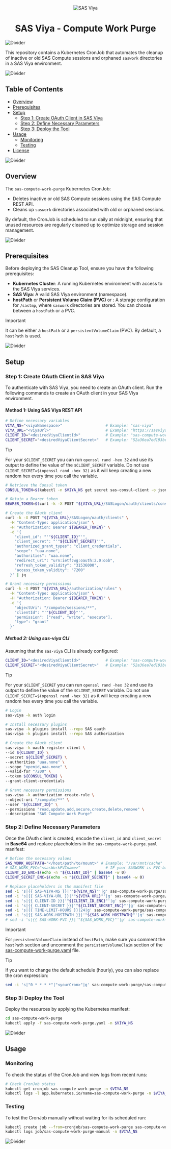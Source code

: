 <div align="center">

![SAS Viya](/.design/sasviya.png)

# **SAS Viya - Compute Work Purge**

</div>

![Divider](/.design/divider.png)

This repository contains a Kubernetes CronJob that automates the cleanup of inactive or old SAS Compute sessions and orphaned `saswork` directories in a SAS Viya environment.

![Divider](/.design/divider.png)

## Table of Contents

- [Overview](#overview)
- [Prerequisites](#prerequisites)
- [Setup](#setup)
  - [Step 1: Create OAuth Client in SAS Viya](#step-1-create-oauth-client-in-sas-viya)
  - [Step 2: Define Necessary Parameters](#step-2-define-necessary-parameters)
  - [Step 3: Deploy the Tool](#step-3-deploy-the-tool)
- [Usage](#usage)
  - [Monitoring](#monitoring)
  - [Testing](#testing)
- [License](#license)

![Divider](/.design/divider.png)

## Overview

The `sas-compute-work-purge` Kubernetes CronJob:

- Deletes inactive or old SAS Compute sessions using the SAS Compute REST API.
- Cleans up `saswork` directories associated with old or orphaned sessions.

By default, the CronJob is scheduled to run daily at midnight, ensuring that unused resources are regularly cleaned up to optimize storage and session management.

![Divider](/.design/divider.png)

## Prerequisites

Before deploying the SAS Cleanup Tool, ensure you have the following prerequisites:

- **Kubernetes Cluster**: A running Kubernetes environment with access to the SAS Viya services.
- **SAS Viya**: A valid SAS Viya environment (namespace).
- **hostPath** or **Persistent Volume Claim (PVC)** or : A storage configuration for `/sastmp`, where `saswork` directories are stored. You can choose between a `hostPath` or a PVC.

> [!IMPORTANT]
> It can be either a `hostPath` or a `persistentVolumeClaim` (PVC). By default, a `hostPath` is used.

![Divider](/.design/divider.png)

## Setup

### Step 1: Create OAuth Client in SAS Viya

To authenticate with SAS Viya, you need to create an OAuth client. Run the following commands to create an OAuth client in your SAS Viya environment.

#### Method 1: Using SAS Viya REST API

```sh
# Define necessary variables
VIYA_NS="<viyaNamespace>"                   # Example: "sas-viya"
VIYA_URL="<viyaUrl>"                        # Example: "https://sasviya.domain.com"
CLIENT_ID="<desiredViyaClientId>"           # Example: "sas-compute-work-purge"
CLIENT_SECRET="<desiredViyaClientSecret>"   # Example: "52a36ea7ed193be4027ee212f11b9b3af8..."
```

> [!TIP]
> For your `$CLIENT_SECRET` you can run `openssl rand -hex 32` and use its output to define the value of the `$CLIENT_SECRET` variable. Do not use `CLIENT_SECRET=$(openssl rand -hex 32)` as it will keep creating a new random hex every time you call the variable.

```sh
# Retrieve the Consul token
CONSUL_TOKEN=$(kubectl -n $VIYA_NS get secret sas-consul-client -o jsonpath='{.data.CONSUL_TOKEN}' | base64 -d)

# Obtain a Bearer token
BEARER_TOKEN=$(curl -k -X POST "${VIYA_URL}/SASLogon/oauth/clients/consul?callback=false&serviceId=sas.cli" -H "X-Consul-Token: $CONSUL_TOKEN" | jq -r '.access_token')

# Create the OAuth client
curl -k -X POST "${VIYA_URL}/SASLogon/oauth/clients" \
  -H "Content-Type: application/json" \
  -H "Authorization: Bearer ${BEARER_TOKEN}" \
  -d '{
    "client_id": "'"${CLIENT_ID}"'", 
    "client_secret": "'"${CLIENT_SECRET}"'",
    "authorized_grant_types": "client_credentials",
    "scope": "uaa.none",
    "authorities": "uaa.none",
    "redirect_uri": "urn:ietf:wg:oauth:2.0:oob",
    "refresh_token_validity": "31536000",
    "access_token_validity": "7200"
  }' | jq

# Grant necessary permissions
curl -k -X POST "${VIYA_URL}/authorization/rules" \
  -H "Content-Type: application/json" \
  -H "Authorization: Bearer ${BEARER_TOKEN}" \
  -d '{
    "objectUri": "/compute/sessions/**",
    "clientId": "'"${CLIENT_ID}"'",
    "permission": ["read", "write", "execute"],
    "type": "grant"
  }'
```

##### Method 2: Using sas-viya CLI

Assuming that the `sas-viya` CLI is already configured:

```sh
CLIENT_ID="<desiredViyaClientId>"           # Example: "sas-compute-work-purge"
CLIENT_SECRET="<desiredViyaClientSecret>"   # Example: "52a36ea7ed193be4027ee212f11b9b3af8..."
```

> [!TIP]
> For your `$CLIENT_SECRET` you can run `openssl rand -hex 32` and use its output to define the value of the `$CLIENT_SECRET` variable. Do not use `CLIENT_SECRET=$(openssl rand -hex 32)` as it will keep creating a new random hex every time you call the variable.

```sh
# Login
sas-viya -k auth login

# Install necessary plugins
sas-viya -k plugins install --repo SAS oauth
sas-viya -k plugins install --repo SAS authorization

# Create the OAuth client
sas-viya -k oauth register client \
--id ${CLIENT_ID} \
--secret ${CLIENT_SECRET} \
--authorities "uaa.none" \
--scope "openid,uaa.none" \
--valid-for "7200" \
--token ${CONSUL_TOKEN} \
--grant-client-credentials

# Grant necessary permissions
sas-viya -k authorization create-rule \
--object-uri "/compute/**" \
--user "${CLIENT_ID}" \
--permissions "read,update,add,secure,create,delete,remove" \
--description "SAS Compute Work Purge"
```

### Step 2: Define Necessary Parameters

Once the OAuth client is created, encode the `client_id` and `client_secret` in **Base64** and replace placeholders in the `sas-compute-work-purge.yaml` manifest:

```sh
# Define the necessary values
SAS_WORK_HOSTPATH="</host/path/to/mount>" # Example: "/var/mnt/cache"
# SAS_WORK_PVC="<sasWorkPVCname>"           # IF your SASWORK is PVC-based instead. Example: sas-work-pvc
CLIENT_ID_ENC=$(echo -n "${CLIENT_ID}" | base64 -w 0)
CLIENT_SECRET_ENC=$(echo -n "${CLIENT_SECRET}" | base64 -w 0)

# Replace placeholders in the manifest file
sed -i 's|{{ SAS-VIYA-NS }}|'"${VIYA_NS}"'|g' sas-compute-work-purge/sas-compute-work-purge.yaml
sed -i 's|{{ SAS-VIYA-URL }}|'"${VIYA_URL}"'|g' sas-compute-work-purge/sas-compute-work-purge.yaml
sed -i 's|{{ CLIENT-ID }}|'"${CLIENT_ID_ENC}"'|g' sas-compute-work-purge/sas-compute-work-purge.yaml
sed -i 's|{{ CLIENT-SECRET }}|'"${CLIENT_SECRET_ENC}"'|g' sas-compute-work-purge/sas-compute-work-purge.yaml
sed -i 's|{{ TIME-LIMIT-HOURS }}|24|g' sas-compute-work-purge/sas-compute-work-purge.yaml
sed -i 's|{{ SAS-WORK-HOSTPATH }}|'"${SAS_WORK_HOSTPATH}"'|g' sas-compute-work-purge/sas-compute-work-purge.yaml
# sed -i 's|{{ SAS-WORK-PVC }}|'"${SAS_WORK_PVC}"'|g' sas-compute-work-purge/sas-compute-work-purge.yaml ## IF your SASWORK is PVC-based instead.
```

> [!IMPORTANT]
> For `persistentVolumeClaim` instead of `hostPath`, make sure you comment the `hostPath` section and uncomment the `persistentVolumeClaim` section of the [sas-compute-work-purge.yaml](sas-compute-work-purge.yaml) file.

> [!TIP]
> If you want to change the default schedule (hourly), you can also replace the cron expression:
> ```sh
> sed -i 's|"0 * * * *"|"<yourCron>"|g' sas-compute-work-purge/sas-compute-work-purge.yaml
> ```

### Step 3: Deploy the Tool

Deploy the resources by applying the Kubernetes manifest:

```sh
cd sas-compute-work-purge
kubectl apply -f sas-compute-work-purge.yaml -n $VIYA_NS
```

![Divider](/.design/divider.png)

## Usage

### Monitoring

To check the status of the CronJob and view logs from recent runs:

```sh
# Check CronJob status
kubectl get cronjob sas-compute-work-purge -n $VIYA_NS
kubectl logs -l app.kubernetes.io/name=sas-compute-work-purge -n $VIYA_NS
```

### Testing

To test the CronJob manually without waiting for its scheduled run:

```sh
kubectl create job --from=cronjob/sas-compute-work-purge sas-compute-work-purge-manual -n $VIYA_NS
kubectl logs job/sas-compute-work-purge-manual -n $VIYA_NS
```

![Divider](/.design/divider.png)
